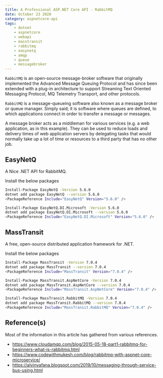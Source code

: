 ```yaml
---
title: A Professional ASP.NET Core API - RabbitMQ
date: October 23 2020
category: aspnetcore-api
tags:
    - dotnet
    - aspnetcore
    - webapi
    - masstransit
    - rabbitmq
    - easynetq
    - amqp
    - queue
    - messagebroker
---
```

 
`RabbitMQ` is an open-source message-broker software that originally implemented the Advanced Message Queuing Protocol and has since been extended with a plug-in architecture to support Streaming Text Oriented Messaging Protocol, MQ Telemetry Transport, and other protocols.

<!-- more -->

`RabbitMQ` is a message-queueing software also known as a message broker or queue manager. Simply said; it is software where queues are defined, to which applications connect in order to transfer a message or messages.

A message broker acts as a middleman for various services (e.g. a web application, as in this example). They can be used to reduce loads and delivery times of web application servers by delegating tasks that would normally take up a lot of time or resources to a third party that has no other job.

## EasyNetQ

A Nice .NET API for RabbitMQ.

Install the below packages

```bash
Install-Package EasyNetQ -Version 5.6.0
dotnet add package EasyNetQ --version 5.6.0
<PackageReference Include="EasyNetQ" Version="5.6.0" />

Install-Package EasyNetQ.DI.Microsoft -Version 5.6.0
dotnet add package EasyNetQ.DI.Microsoft --version 5.6.0
<PackageReference Include="EasyNetQ.DI.Microsoft" Version="5.6.0" />
```

## MassTransit

A free, open-source distributed application framework for .NET.

Install the below packages

```bash
Install-Package MassTransit -Version 7.0.4
dotnet add package MassTransit --version 7.0.4
<PackageReference Include="MassTransit" Version="7.0.4" />

Install-Package MassTransit.AspNetCore -Version 7.0.4
dotnet add package MassTransit.AspNetCore --version 7.0.4
<PackageReference Include="MassTransit.AspNetCore" Version="7.0.4" />

Install-Package MassTransit.RabbitMQ -Version 7.0.4
dotnet add package MassTransit.RabbitMQ --version 7.0.4
<PackageReference Include="MassTransit.RabbitMQ" Version="7.0.4" />
```

## Reference(s)

Most of the information in this article has gathered from various references.

* https://www.cloudamqp.com/blog/2015-05-18-part1-rabbitmq-for-beginners-what-is-rabbitmq.html
* https://www.codewithmukesh.com/blog/rabbitmq-with-aspnet-core-microservice/
* https://alvinvafana.blogspot.com/2019/10/messaging-through-service-bus-using.html
